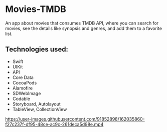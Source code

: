 # Movies-TMDB
An app about movies that consumes TMDB API, where you can search for movies, see the details like synopsis and genres, and add them to a favorite list.

## Technologies used:
- Swift
- UIKit
- API
- Core Data
- CocoaPods
- Alamofire
- SDWebImage
- Codable
- Storyboard, Autolayout
- TableView, CollectionView


https://user-images.githubusercontent.com/91852898/162035860-f27c237f-df95-48ce-ac9c-261deca5d98e.mp4

